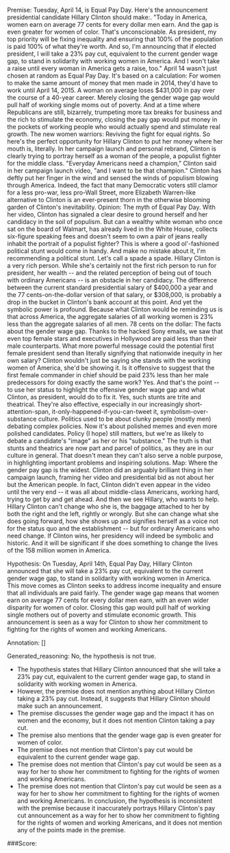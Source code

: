 
Premise:
Tuesday, April 14, is Equal Pay Day. Here's the announcement presidential candidate Hillary Clinton should make:. "Today in America, women earn on average 77 cents for every dollar men earn.  And the gap is even greater for women of color. That's unconscionable.  As president, my top priority will be fixing inequality and ensuring that 100% of the population is paid 100% of what they're worth.  And so, I'm announcing that if elected president, I will take a 23% pay cut, equivalent to the current gender wage gap, to stand in solidarity with working women in America. And I won't take a raise until every woman in America gets a raise, too." April 14 wasn't just chosen at random as Equal Pay Day. It's based on a calculation: For women to make the same amount of money that men made in 2014, they'd have to work until April 14, 2015. A woman on average loses $431,000 in pay over the course of a 40-year career. Merely closing the gender wage gap would pull half of working single moms out of poverty.  And at a time where Republicans are still, bizarrely, trumpeting more tax breaks for business and the rich to stimulate the economy, closing the pay gap would put money in the pockets of working people who would actually spend and stimulate real growth. The new women warriors: Reviving the fight for equal rights. So here's the perfect opportunity for Hillary Clinton to put her money where her mouth is, literally. In her campaign launch and personal rebrand, Clinton is clearly trying to portray herself as a woman of the people, a populist fighter for the middle class. "Everyday Americans need a champion," Clinton said in her campaign launch video, "and I want to be that champion." Clinton has deftly put her finger in the wind and sensed the winds of populism blowing through America. Indeed, the fact that many Democratic voters still clamor for a less pro-war, less pro-Wall Street, more Elizabeth Warren-like alternative to Clinton is an ever-present thorn in the otherwise blooming garden of Clinton's inevitability. Opinion: The myth of Equal Pay Day. With her video, Clinton has signaled a clear desire to ground herself and her candidacy in the soil of populism. But can a wealthy white woman who once sat on the board of Walmart, has already lived in the White House, collects six-figure speaking fees and doesn't seem to own a pair of jeans really inhabit the portrait of a populist fighter? This is where a good ol'-fashioned political stunt would come in handy.  And make no mistake about it, I'm recommending a political stunt. Let's call a spade a spade. Hillary Clinton is a very rich person. While she's certainly not the first rich person to run for president, her wealth -- and the related perception of being out of touch with ordinary Americans -- is an obstacle in her candidacy. The difference between the current standard presidential salary of $400,000 a year and the 77 cents-on-the-dollar version of that salary, or $308,000, is probably a drop in the bucket in Clinton's bank account at this point. And yet the symbolic power is profound. Because what Clinton would be reminding us is that across America, the aggregate salaries of all working women is 23% less than the aggregate salaries of all men. 78 cents on the dollar: The facts about the gender wage gap. Thanks to the hacked Sony emails, we saw that even top female stars and executives in Hollywood are paid less than their male counterparts. What more powerful message could the potential first female president send than literally signifying that nationwide inequity in her own salary? Clinton wouldn't just be saying she stands with the working women of America, she'd be showing it. Is it offensive to suggest that the first female commander in chief should be paid 23% less than her male predecessors for doing exactly the same work?  Yes. And that's the point -- to use her status to highlight the offensive gender wage gap and what Clinton, as president, would do to fix it. Yes, such stunts are trite and theatrical.  They're also effective, especially in our increasingly short-attention-span, it-only-happened-if-you-can-tweet it, symbolism-over-substance culture. Politics used to be about clunky people (mostly men) debating complex policies. Now it's about polished memes and even more polished candidates. Policy (I hope) still matters, but we're as likely to debate a candidate's "image" as her or his "substance." The truth is that stunts and theatrics are now part and parcel of politics, as they are in our culture in general. That doesn't mean they can't also serve a noble purpose, in highlighting important problems and inspiring solutions. Map: Where the gender pay gap is the widest. Clinton did an arguably brilliant thing in her campaign launch, framing her video and presidential bid as not about her but the American people. In fact, Clinton didn't even appear in the video until the very end -- it was all about middle-class Americans, working hard, trying to get by and get ahead. And then we see Hillary, who wants to help. Hillary Clinton can't change who she is, the baggage attached to her by both the right and the left, rightly or wrongly. But she can change what she does going forward, how she shows up and signifies herself as a voice not for the status quo and the establishment -- but for ordinary Americans who need change. If Clinton wins, her presidency will indeed be symbolic and historic. And it will be significant if she does something to change the lives of the 158 million women in America.


Hypothesis:
On Tuesday, April 14th, Equal Pay Day, Hillary Clinton announced that she will take a 23% pay cut, equivalent to the current gender wage gap, to stand in solidarity with working women in America. This move comes as Clinton seeks to address income inequality and ensure that all individuals are paid fairly. The gender wage gap means that women earn on average 77 cents for every dollar men earn, with an even wider disparity for women of color. Closing this gap would pull half of working single mothers out of poverty and stimulate economic growth. This announcement is seen as a way for Clinton to show her commitment to fighting for the rights of women and working Americans.

Annotation:
[]

Generated_reasoning:
No, the hypothesis is not true. 
- The hypothesis states that Hillary Clinton announced that she will take a 23% pay cut, equivalent to the current gender wage gap, to stand in solidarity with working women in America. 
- However, the premise does not mention anything about Hillary Clinton taking a 23% pay cut. Instead, it suggests that Hillary Clinton should make such an announcement. 
- The premise discusses the gender wage gap and the impact it has on women and the economy, but it does not mention Clinton taking a pay cut. 
- The premise also mentions that the gender wage gap is even greater for women of color. 
- The premise does not mention that Clinton's pay cut would be equivalent to the current gender wage gap. 
- The premise does not mention that Clinton's pay cut would be seen as a way for her to show her commitment to fighting for the rights of women and working Americans. 
- The premise does not mention that Clinton's pay cut would be seen as a way for her to show her commitment to fighting for the rights of women and working Americans. In conclusion, the hypothesis is inconsistent with the premise because it inaccurately portrays Hillary Clinton's pay cut announcement as a way for her to show her commitment to fighting for the rights of women and working Americans, and it does not mention any of the points made in the premise.

###Score:

